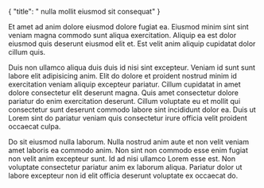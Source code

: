 {
  "title": " nulla mollit eiusmod sit consequat"
}

Et amet ad anim dolore eiusmod dolore fugiat ea. Eiusmod minim sint sint veniam magna commodo sunt aliqua exercitation. Aliquip ea est dolor eiusmod quis deserunt eiusmod elit et. Est velit anim aliquip cupidatat dolor cillum quis.

Duis non ullamco aliqua duis duis id nisi sint excepteur. Veniam id sunt sunt labore elit adipisicing anim. Elit do dolore et proident nostrud minim id exercitation veniam aliquip excepteur pariatur. Cillum cupidatat in amet dolore consectetur elit deserunt magna. Quis amet consectetur dolore pariatur do enim exercitation deserunt. Cillum voluptate eu et mollit qui consectetur sunt deserunt commodo labore sint incididunt dolor ea. Duis ut Lorem sint do pariatur veniam quis consectetur irure officia velit proident occaecat culpa.

Do sit eiusmod nulla laborum. Nulla nostrud anim aute et non velit veniam amet laboris ea commodo anim. Non sint non commodo esse enim fugiat non velit anim excepteur sunt. Id ad nisi ullamco Lorem esse est. Non voluptate consectetur pariatur anim ex laborum aliqua. Pariatur dolor ut labore excepteur non id elit officia deserunt voluptate ex occaecat do.